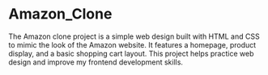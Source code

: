 # Amazon_Clone
The Amazon clone project is a simple web design built
with HTML and CSS to mimic the look of the Amazon website. It
features a homepage, product display, and a basic shopping cart
layout. This project helps practice web design and improve my frontend development skills.
